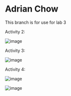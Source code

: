 # Adrian Chow
This branch is for use for lab 3

Activity 2:

![image](https://github.com/adrianchow-tech/ECE444-F2023-Lab1/assets/81934116/ae2a268a-1c03-4c58-bad1-dc848d86611e)

Activity 3:

![image](https://github.com/adrianchow-tech/ECE444-F2023-Lab1/assets/81934116/9d3ed853-4223-4e3e-a9db-c64540d033f3)

Activity 4:

![image](https://github.com/adrianchow-tech/ECE444-F2023-Lab1/assets/81934116/f7c33f59-3029-4c20-845f-0bea6523e51b)

![image](https://github.com/adrianchow-tech/ECE444-F2023-Lab1/assets/81934116/cb151f88-4dfc-4f91-a5e6-fbf6c3436bdb)

